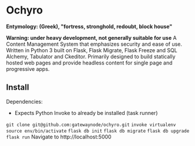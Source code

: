 Ochyro
======
**Entymology: (Greek), "fortress, stronghold, redoubt, block house"**

**Warning: under heavy development, not generally suitable for use**
A Content Management System that emphasizes security and ease of use.  Written in Python 3 built on Flask, Flask Migrate, Flask Freeze and SQL Alchemy, Tabulator and Ckeditor.  Primarily designed to build statically hosted web pages and provide headless content for single page and progressive apps.

Install
-------
Dependencies:
* Expects Python Invoke to already be installed (task runner)

`git clone git@github.com:gatewaynode/ochyro.git`
`invoke virtualenv`
`source env/bin/activate`
`flask db init`
`flask db migrate`
`flask db upgrade`
`flask run`
Navigate to http://localhost:5000
